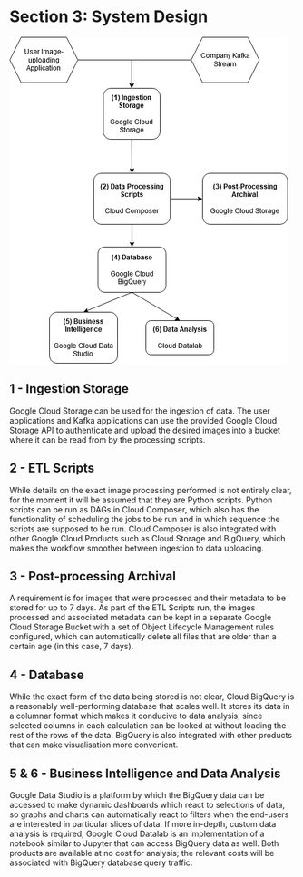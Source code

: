 # Section 3: System Design

![](architecture.png)

## 1 - Ingestion Storage

Google Cloud Storage can be used for the ingestion of data. The user applications and Kafka applications can use the provided Google Cloud Storage API to authenticate and upload the desired images into a bucket where it can be read from by the processing scripts.

## 2 - ETL Scripts

While details on the exact image processing performed is not entirely clear, for the moment it will be assumed that they are Python scripts. Python scripts can be run as DAGs in Cloud Composer, which also has the functionality of scheduling the jobs to be run and in which sequence the scripts are supposed to be run. Cloud Composer is also integrated with other Google Cloud Products such as Cloud Storage and BigQuery, which makes the workflow smoother between ingestion to data uploading.

## 3 - Post-processing Archival

A requirement is for images that were processed and their metadata to be stored for up to 7 days. As part of the ETL Scripts run, the images processed and associated metadata can be kept in a separate Google Cloud Storage Bucket with a set of Object Lifecycle Management rules configured, which can automatically delete all files that are older than a certain age (in this case, 7 days).

## 4 - Database

While the exact form of the data being stored is not clear, Cloud BigQuery is a reasonably well-performing database that scales well. It stores its data in a columnar format which makes it conducive to data analysis, since selected columns in each calculation can be looked at without loading the rest of the rows of the data. BigQuery is also integrated with other products that can make visualisation more convenient.

## 5 & 6 - Business Intelligence and Data Analysis

Google Data Studio is a platform by which the BigQuery data can be accessed to make dynamic dashboards which react to selections of data, so graphs and charts can automatically react to filters when the end-users are interested in particular slices of data. If more in-depth, custom data analysis is required, Google Cloud Datalab is an implementation of a notebook similar to Jupyter that can access BigQuery data as well. Both products are available at no cost for analysis; the relevant costs will be associated with BigQuery database query traffic.